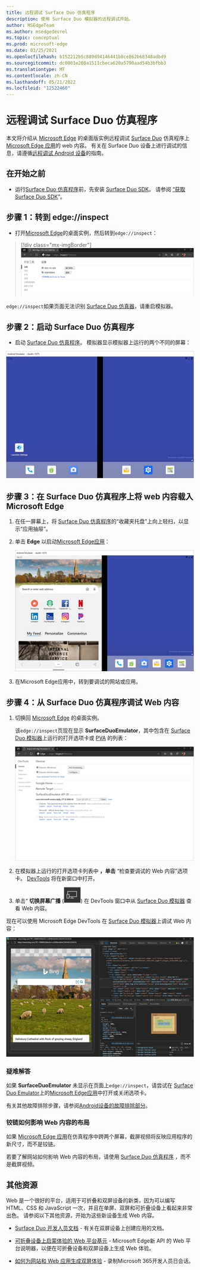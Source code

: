 ```yaml
---
title: 远程调试 Surface Duo 仿真程序
description: 使用 Surface Duo 模拟器的远程调试开始。
author: MSEdgeTeam
ms.author: msedgedevrel
ms.topic: conceptual
ms.prod: microsoft-edge
ms.date: 03/25/2021
ms.openlocfilehash: b152212b5c889d94146441b8ce862b68348adbd9
ms.sourcegitcommit: dc0001e208a1511cbeca620a5790aad54b3bfbb3
ms.translationtype: MT
ms.contentlocale: zh-CN
ms.lasthandoff: 05/21/2022
ms.locfileid: "12522460"
---
```

# <a name="remotely-debug-surface-duo-emulators"></a>远程调试 Surface Duo 仿真程序

本文将介绍从 [Microsoft Edge](https://www.microsoft.com/edge) 的桌面版实例远程调试 [Surface Duo](https://www.microsoft.com/surface/devices/surface-duo) 仿真程序上 [Microsoft Edge 应用](https://play.google.com/store/apps/details?id=com.microsoft.emmx)的 web 内容。  有关在 Surface Duo 设备上进行调试的信息，请遵循[远程调试 Android 设备](index.md)的指南。


<!-- ====================================================================== -->
## <a name="before-you-begin"></a>在开始之前

*  运行[Surface Duo 仿真程序](/dual-screen/android/use-emulator)前，先安装 [Surface Duo SDK](https://www.microsoft.com/download/details.aspx?id=100847)。  请参阅 [“获取 Surface Duo SDK](/dual-screen/android/get-duo-sdk)”。


<!-- ====================================================================== -->
## <a name="step-1-go-to-edgeinspect"></a>步骤 1：转到 edge://inspect

*  打开[Microsoft Edge](https://www.microsoft.com/edge)的桌面实例，然后转到`edge://inspect`：

> [!div class="mx-imgBorder"]
> ![桌面上Microsoft Edge edge://inspect 页。](../media/remote-debugging-surface-duo-inspect-page.msft.png)

`edge://inspect`如果页面无法识别 [Surface Duo 仿真器](/dual-screen/android/use-emulator)，请重启模拟器。


<!-- ====================================================================== -->
## <a name="step-2-launch-the-surface-duo-emulator"></a>步骤 2：启动 Surface Duo 仿真程序

*  启动 [Surface Duo 仿真程序](/dual-screen/android/use-emulator)。  模拟器显示模拟器上运行的两个不同的屏幕：

![Surface Duo 模拟器。](../media/remote-debugging-surface-duo-emulator.msft.png)


<!-- ====================================================================== -->
## <a name="step-3-load-your-web-content-in-microsoft-edge-on-the-surface-duo-emulator"></a>步骤 3：在 Surface Duo 仿真程序上将 web 内容载入 Microsoft Edge 

1. 在任一屏幕上，将 [Surface Duo 仿真程序](/dual-screen/android/use-emulator)的“收藏夹托盘”上向上轻扫，以显示“应用抽屉”。

1. 单击 **Edge** 以启动[Microsoft Edge应用](https://play.google.com/store/apps/details?id=com.microsoft.emmx)：

   ![Surface Duo 模拟器上的Microsoft Edge应用。](../media/remote-debugging-surface-duo-emulator-edge.msft.png)

1. 在Microsoft Edge应用中，转到要调试的网站或应用。


<!-- ====================================================================== -->
## <a name="step-4-debug-your-web-content-from-the-surface-duo-emulator"></a>步骤 4：从 Surface Duo 仿真程序调试 Web 内容

1. 切换回 [Microsoft Edge](https://www.microsoft.com/edge) 的桌面实例。

   该`edge://inspect`页现在显示 **SurfaceDuoEmulator**，其中包含在 [Surface Duo 模拟器](/dual-screen/android/use-emulator)上运行的打开选项卡或 [PVA](../../progressive-web-apps-chromium/index.md) 的列表：

   ![edge://inspect 页显示模拟器上运行的Microsoft Edge应用中打开的选项卡的列表。](../media/remote-debugging-surface-duo-inspect-page-with-targets.msft.png)

1. 在模拟器上运行的打开选项卡列表中 **，单击** “检查要调试的 Web 内容”选项卡。  [DevTools](../index.md) 将在新窗口中打开。

1. 单击“ **切换屏幕广播** (![切换屏幕广播。](../media/toggle-screencast-icon.msft.png)) 在 DevTools 窗口中从 [Surface Duo 模拟器](/dual-screen/android/use-emulator) 查看 Web 内容。

现在可以使用 Microsoft Edge DevTools 在 [Surface Duo 模拟器](/dual-screen/android/use-emulator)上调试 Web 内容：

![使用 Microsoft Edge DevTools 在 Surface Duo 模拟器上的Microsoft Edge应用中调试必应。](../media/remote-debugging-surface-duo-devtools.msft.png)


### <a name="troubleshooting"></a>疑难解答

如果 **SurfaceDuoEmulator** 未显示在页面上`edge://inspect`，请尝试在 [Surface Duo Emulator](/dual-screen/android/use-emulator)上的[Microsoft Edge应用](https://play.google.com/store/apps/details?id=com.microsoft.emmx)中打开或关闭选项卡。

有关其他故障排除步骤，请参阅[Android设备的故障排除部分](index.md#troubleshooting-devtools-isnt-detecting-the-android-device)。

### <a name="how-the-hinge-impacts-the-layout-of-your-web-content"></a>铰链如何影响 Web 内容的布局

如果 [Microsoft Edge 应用](https://play.google.com/store/apps/details?id=com.microsoft.emmx)在仿真程序中跨两个屏幕，截屏视频将反映应用程序的新尺寸，而不是铰链。

若要了解网站如何影响 Web 内容的布局，请使用 [Surface Duo 仿真程序](/dual-screen/android/use-emulator) ，而不是截屏视频。


<!-- ====================================================================== -->
## <a name="additional-resources"></a>其他资源

Web 是一个很好的平台，适用于可折叠和双屏设备的新类，因为可以编写 HTML、CSS 和 JavaScript 一次，并且在单屏、双屏和可折叠设备上看起来非常出色。  请参阅以下其他资源，开始为这些新设备生成 Web 内容。

*  [Surface Duo 开发人员文档](/dual-screen/index) - 有关在双屏设备上创建应用的文档。

*  [可折叠设备上启蒙体验的 Web 平台基元](https://github.com/MicrosoftEdge/MSEdgeExplainers/blob/main/Foldables/explainer.md) - Microsoft Edge新 API 的 Web 平台说明器，以便在可折叠设备和双屏设备上生成 Web 体验。

*  [如何为网站和 Web 应用生成双屏体验](https://youtu.be/DXrZWsqXPVc) - 录制Microsoft 365开发人员日会话。
